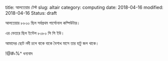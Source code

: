title: আলতেয়ার টেস্ট
slug: altair
category: computing
date: 2018-04-16
modified: 2018-04-16
Status: draft

আলতেয়ার ৮৮০০ ছিল সর্বপ্রথম পার্সোনাল কম্পিউটার। 

এর ভেতরে ছিল ইন্টেল ৮০৮০ সি পি ইউ।

আমাদের ছোট নদী চলে বাকে বাকে
বৈশাখ মাসে তার হাটু জল থাকে।

!@#৳%^
ধন্যবাদ
